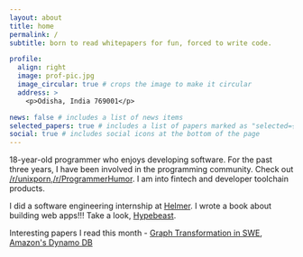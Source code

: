 ```yaml
---
layout: about
title: home
permalink: /
subtitle: born to read whitepapers for fun, forced to write code.

profile:
  align: right
  image: prof-pic.jpg
  image_circular: true # crops the image to make it circular
  address: >
    <p>Odisha, India 769001</p>

news: false # includes a list of news items
selected_papers: true # includes a list of papers marked as "selected={true}"
social: true # includes social icons at the bottom of the page
---
```


18-year-old programmer who enjoys developing software. For the past three years, I have been involved in the programming community. Check out [/r/unixporn](https://www.reddit.com/r/unixporn),[/r/ProgrammerHumor](https://www.reddit.com/r/ProgrammerHumor/). I am into fintech and developer toolchain products.

I did a software engineering internship at [Helmer](https://helmer.app/). I wrote a book about building web apps!!! Take a look, [Hypebeast](https://notionpress.com/read/hypebeast).

Interesting papers I read this month - [Graph Transformation in SWE](https://people.cs.pitt.edu/~chang/231/y11/papers/graphtrans.pdf), [Amazon's Dynamo DB](https://www.allthingsdistributed.com/files/amazon-dynamo-sosp2007.pdf)
